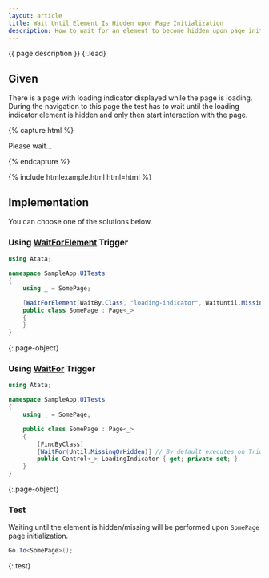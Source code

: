 ```yaml
---
layout: article
title: Wait Until Element Is Hidden upon Page Initialization
description: How to wait for an element to become hidden upon page initialization.
---
```


{{ page.description }}
{:.lead}

## Given

There is a page with loading indicator displayed while the page is loading.
During the navigation to this page the test has to wait until the loading indicator element is hidden
and only then start interaction with the page.

{% capture html %}
<div class="loading-indicator">
    <span class="glyphicon glyphicon-repeat"></span>
    Please wait...
</div>

{% endcapture %}

{% include htmlexample.html html=html %}

## Implementation

You can choose one of the solutions below.

### Using [WaitForElement](/triggers/#waitforelement) Trigger

```cs
using Atata;

namespace SampleApp.UITests
{
    using _ = SomePage;

    [WaitForElement(WaitBy.Class, "loading-indicator", WaitUntil.MissingOrHidden, TriggerEvents.Init)]
    public class SomePage : Page<_>
    {
    }
}
```
{:.page-object}

### Using [WaitFor](/triggers/#waitfor) Trigger

```cs
using Atata;

namespace SampleApp.UITests
{
    using _ = SomePage;

    public class SomePage : Page<_>
    {
        [FindByClass]
        [WaitFor(Until.MissingOrHidden)] // By default executes on TriggerEvents.Init.
        public Control<_> LoadingIndicator { get; private set; }
    }
}
```
{:.page-object}

### Test

Waiting until the element is hidden/missing will be performed upon `SomePage` page initialization.

```cs
Go.To<SomePage>();
```
{:.test}